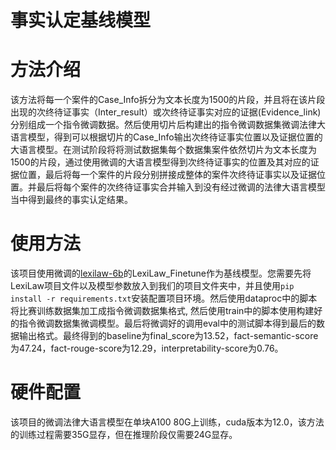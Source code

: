 # 事实认定基线模型

# 方法介绍
该方法将每一个案件的Case_Info拆分为文本长度为1500的片段，并且将在该片段出现的次终待证事实（Inter_result）或次终待证事实对应的证据(Evidence_link)分别组成一个指令微调数据。然后使用切片后构建出的指令微调数据集微调法律大语言模型，得到可以根据切片的Case_Info输出次终待证事实位置以及证据位置的大语言模型。在测试阶段将将测试数据集每个数据集案件依然切片为文本长度为1500的片段，通过使用微调的大语言模型得到次终待证事实的位置及其对应的证据位置，最后将每一个案件的片段分别拼接成整体的案件次终待证事实以及证据位置。并最后将每个案件的次终待证事实合并输入到没有经过微调的法律大语言模型当中得到最终的事实认定结果。

# 使用方法
该项目使用微调的[lexilaw-6b](https://github.com/CSHaitao/LexiLaw)的LexiLaw_Finetune作为基线模型。您需要先将LexiLaw项目文件以及模型参数放入到我们的项目文件夹中，并且使用`pip install -r requirements.txt`安装配置项目环境。然后使用dataproc中的脚本将比赛训练数据集加工成指令微调数据集格式, 然后使用train中的脚本使用构建好的指令微调数据集微调模型。最后将微调好的调用eval中的测试脚本得到最后的数据输出格式。最终得到的baseline为final_score为13.52，fact-semantic-score为47.24，fact-rouge-score为12.29，interpretability-score为0.76。

# 硬件配置
该项目的微调法律大语言模型在单块A100 80G上训练，cuda版本为12.0，该方法的训练过程需要35G显存，但在推理阶段仅需要24G显存。
